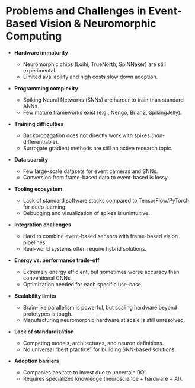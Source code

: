 # Problems and Challenges in Event-Based Vision & Neuromorphic Computing

- **Hardware immaturity**
  - Neuromorphic chips (Loihi, TrueNorth, SpiNNaker) are still experimental.
  - Limited availability and high costs slow down adoption.

- **Programming complexity**
  - Spiking Neural Networks (SNNs) are harder to train than standard ANNs.
  - Few mature frameworks exist (e.g., Nengo, Brian2, SpikingJelly).

- **Training difficulties**
  - Backpropagation does not directly work with spikes (non-differentiable).
  - Surrogate gradient methods are still an active research topic.

- **Data scarcity**
  - Few large-scale datasets for event cameras and SNNs.
  - Conversion from frame-based data to event-based is lossy.

- **Tooling ecosystem**
  - Lack of standard software stacks compared to TensorFlow/PyTorch for deep learning.
  - Debugging and visualization of spikes is unintuitive.

- **Integration challenges**
  - Hard to combine event-based sensors with frame-based vision pipelines.
  - Real-world systems often require hybrid solutions.

- **Energy vs. performance trade-off**
  - Extremely energy efficient, but sometimes worse accuracy than conventional CNNs.
  - Optimization needed for each specific use-case.

- **Scalability limits**
  - Brain-like parallelism is powerful, but scaling hardware beyond prototypes is tough.
  - Manufacturing neuromorphic hardware at scale is still unresolved.

- **Lack of standardization**
  - Competing models, architectures, and neuron definitions.
  - No universal “best practice” for building SNN-based solutions.

- **Adoption barriers**
  - Companies hesitate to invest due to uncertain ROI.
  - Requires specialized knowledge (neuroscience + hardware + AI).

